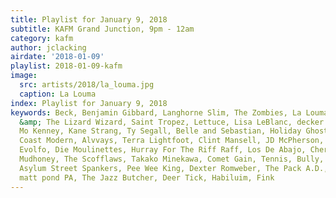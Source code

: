 ```yaml
---
title: Playlist for January 9, 2018
subtitle: KAFM Grand Junction, 9pm - 12am
category: kafm
author: jclacking
airdate: '2018-01-09'
playlist: 2018-01-09-kafm
image:
  src: artists/2018/la_louma.jpg
  caption: La Louma
index: Playlist for January 9, 2018
keywords: Beck, Benjamin Gibbard, Langhorne Slim, The Zombies, La Louma, King Gizzard
  &amp; The Lizard Wizard, Saint Tropez, Lettuce, Lisa LeBlanc, decker., The Districts,
  Mo Kenney, Kane Strang, Ty Segall, Belle and Sebastian, Holiday Ghosts, Mike Watt,
  Coast Modern, Alvvays, Terra Lightfoot, Clint Mansell, JD McPherson, Whitney Rose,
  Evolfo, Die Moulinettes, Hurray For The Riff Raff, Los De Abajo, Cherry Glazerr,
  Mudhoney, The Scofflaws, Takako Minekawa, Comet Gain, Tennis, Bully, Escape-ism,
  Asylum Street Spankers, Pee Wee King, Dexter Romweber, The Pack A.D., Sarah Vaughan,
  matt pond PA, The Jazz Butcher, Deer Tick, Habiluim, Fink
---
```


